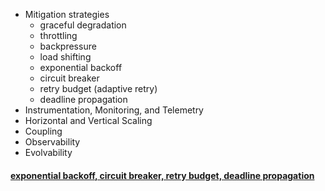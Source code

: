- Mitigation strategies
  - graceful degradation
  - throttling
  - backpressure
  - load shifting
  - exponential backoff
  - circuit breaker
  - retry budget (adaptive retry)
  - deadline propagation
- Instrumentation, Monitoring, and Telemetry
- Horizontal and Vertical Scaling
- Coupling
- Observability
- Evolvability

#### [exponential backoff, circuit breaker, retry budget, deadline propagation](https://habr.com/ru/companies/yandex/articles/762678/)